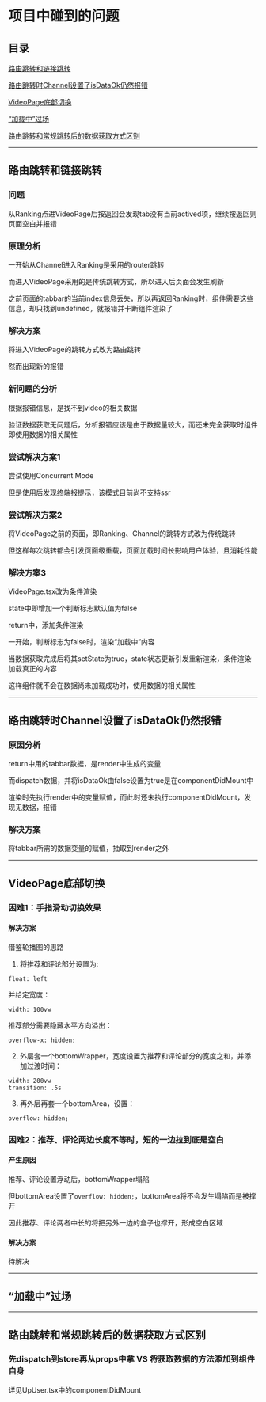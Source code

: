 # 项目中碰到的问题

## 目录

[路由跳转和链接跳转](#jump1)

[路由跳转时Channel设置了isDataOk仍然报错](#jump5)

[VideoPage底部切换](#jump2)

[“加载中”过场](#jump3)

[路由跳转和常规跳转后的数据获取方式区别](#jump4)

[](#jump6)

[](#jump)

[](#jump)

[](#jump)

---	

<span id="jump1"></span>

## 路由跳转和链接跳转

### 问题

从Ranking点进VideoPage后按返回会发现tab没有当前actived项，继续按返回则页面空白并报错

### 原理分析

一开始从Channel进入Ranking是采用的router跳转

而进入VideoPage采用的是传统跳转方式，所以进入后页面会发生刷新

之前页面的tabbar的当前index信息丢失，所以再返回Ranking时，组件需要这些信息，却只找到undefined，就报错并卡断组件渲染了

### 解决方案

将进入VideoPage的跳转方式改为路由跳转

然而出现新的报错

### 新问题的分析

根据报错信息，是找不到video的相关数据

验证数据获取无问题后，分析报错应该是由于数据量较大，而还未完全获取时组件即使用数据的相关属性

### 尝试解决方案1

尝试使用Concurrent Mode

但是使用后发现终端报提示，该模式目前尚不支持ssr

### 尝试解决方案2

将VideoPage之前的页面，即Ranking、Channel的跳转方式改为传统跳转

但这样每次跳转都会引发页面级重载，页面加载时间长影响用户体验，且消耗性能

### 解决方案3

VideoPage.tsx改为条件渲染

state中即增加一个判断标志默认值为false

return中，添加条件渲染

一开始，判断标志为false时，渲染“加载中”内容

当数据获取完成后将其setState为true，state状态更新引发重新渲染，条件渲染加载真正的内容

这样组件就不会在数据尚未加载成功时，使用数据的相关属性

---	

<span id="jump5"></span>

## 路由跳转时Channel设置了isDataOk仍然报错

### 原因分析

return中用的tabbar数据，是render中生成的变量

而dispatch数据，并将isDataOk由false设置为true是在componentDidMount中

渲染时先执行render中的变量赋值，而此时还未执行componentDidMount，发现无数据，报错

### 解决方案

将tabbar所需的数据变量的赋值，抽取到render之外

---	

<span id="jump2"></span>

## VideoPage底部切换

### 困难1：手指滑动切换效果

#### 解决方案

借鉴轮播图的思路

1. 将推荐和评论部分设置为:

```
float: left
```

并给定宽度：

```
width: 100vw
```

推荐部分需要隐藏水平方向溢出：

```
overflow-x: hidden;
```

2. 外层套一个bottomWrapper，宽度设置为推荐和评论部分的宽度之和，并添加过渡时间：

```
width: 200vw
transition: .5s
```

3. 再外层再套一个bottomArea，设置：

```
overflow: hidden;
```

### 困难2：推荐、评论两边长度不等时，短的一边拉到底是空白

#### 产生原因

推荐、评论设置浮动后，bottomWrapper塌陷

但bottomArea设置了```overflow: hidden;```，bottomArea将不会发生塌陷而是被撑开

因此推荐、评论两者中长的将把另外一边的盒子也撑开，形成空白区域

#### 解决方案

待解决

---	

<span id="jump3"></span>

## “加载中”过场

---	

<span id="jump4"></span>

## 路由跳转和常规跳转后的数据获取方式区别

### 先dispatch到store再从props中拿 VS 将获取数据的方法添加到组件自身

详见UpUser.tsx中的componentDidMount

